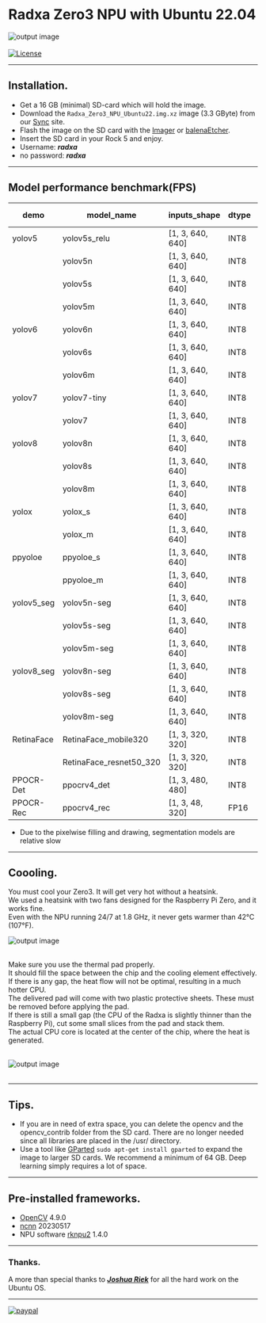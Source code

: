# Radxa Zero3 NPU with Ubuntu 22.04
![output image]( https://qengineering.eu/github/RadxaZero3_GitHub.webp)<br/><br>
[![License](https://img.shields.io/badge/License-BSD%203--Clause-blue.svg)](https://opensource.org/licenses/BSD-3-Clause)<br/>

------------

## Installation.

- Get a 16 GB (minimal) SD-card which will hold the image. 
- Download the `Radxa_Zero3_NPU_Ubuntu22.img.xz` image (3.3 GByte) from our [Sync](https://ln5.sync.com/dl/9c6592390/rsr2pb66-93y5zph6-nryj9bdt-aju7pfwf) site. 
- Flash the image on the SD card with the [Imager](https://www.raspberrypi.org/software/) or [balenaEtcher](https://www.balena.io/etcher/).
- Insert the SD card in your Rock 5 and enjoy.
- Username: ***radxa***
- no password: ***radxa***

------------

## Model performance benchmark(FPS)

| demo             | model_name                   | inputs_shape            | dtype | Radxa Zero3|
| ---------------- | ---------------------------- | ----------------------- | ----- | ------------- |
| yolov5           | yolov5s_relu                 | [1, 3, 640, 640]        | INT8  | 14.8          |
|                  | yolov5n                      | [1, 3, 640, 640]        | INT8  | 19.5          |
|                  | yolov5s                      | [1, 3, 640, 640]        | INT8  | 11.7          |
|                  | yolov5m                      | [1, 3, 640, 640]        | INT8  | 5.7           |
| yolov6           | yolov6n                      | [1, 3, 640, 640]        | INT8  | 18.0          |
|                  | yolov6s                      | [1, 3, 640, 640]        | INT8  | 8.1           |
|                  | yolov6m                      | [1, 3, 640, 640]        | INT8  | 4.5           |
| yolov7           | yolov7-tiny                  | [1, 3, 640, 640]        | INT8  | 16.1          |
|                  | yolov7                       | [1, 3, 640, 640]        | INT8  | 3.4           |
| yolov8           | yolov8n                      | [1, 3, 640, 640]        | INT8  | 18.2          |
|                  | yolov8s                      | [1, 3, 640, 640]        | INT8  | 8.9           |
|                  | yolov8m                      | [1, 3, 640, 640]        | INT8  | 4.4           |
| yolox            | yolox_s                      | [1, 3, 640, 640]        | INT8  | 10.0          |
|                  | yolox_m                      | [1, 3, 640, 640]        | INT8  | 4.8           |
| ppyoloe          | ppyoloe_s                    | [1, 3, 640, 640]        | INT8  | 9.2           |
|                  | ppyoloe_m                    | [1, 3, 640, 640]        | INT8  | 5.0           |
| yolov5_seg       | yolov5n-seg                  | [1, 3, 640, 640]        | INT8  | 1.04          |
|                  | yolov5s-seg                  | [1, 3, 640, 640]        | INT8  | 0.87          |
|                  | yolov5m-seg                  | [1, 3, 640, 640]        | INT8  | 0.71          |
| yolov8_seg       | yolov8n-seg                  | [1, 3, 640, 640]        | INT8  | 0.91          |
|                  | yolov8s-seg                  | [1, 3, 640, 640]        | INT8  | 0.87          |
|                  | yolov8m-seg                  | [1, 3, 640, 640]        | INT8  | 0.7           |
| RetinaFace       | RetinaFace_mobile320         | [1, 3, 320, 320]        | INT8  | 88.5          |
|                  | RetinaFace_resnet50_320      | [1, 3, 320, 320]        | INT8  | 11.8          |
| PPOCR-Det        | ppocrv4_det                  | [1, 3, 480, 480]        | INT8  | 15.1          |
| PPOCR-Rec        | ppocrv4_rec                  | [1, 3, 48, 320]         | FP16  | 17.3          |

* Due to the pixelwise filling and drawing, segmentation models are relative slow

------------

## Coooling.

You must cool your Zero3. It will get very hot without a heatsink.<br>
We used a heatsink with two fans designed for the Raspberry Pi Zero, and it works fine.<br>
Even with the NPU running 24/7 at 1.8 GHz, it never gets warmer than 42°C (107°F).<br>


![output image]( https://qengineering.eu/github/RadxaZero3_Fan3.webp)<br/><br/>

Make sure you use the thermal pad properly.<br>
It should fill the space between the chip and the cooling element effectively.<br>
If there is any gap, the heat flow will not be optimal, resulting in a much hotter CPU.<br>
The delivered pad will come with two plastic protective sheets. These must be removed before applying the pad.<br>
If there is still a small gap (the CPU of the Radxa is slightly thinner than the Raspberry Pi), cut some small slices from the pad and stack them.<br>
The actual CPU core is located at the center of the chip, where the heat is generated.<br><br>

![output image]( https://qengineering.eu/github/RadxaZero3_FanPad.webp)<br/><br/>

------------

## Tips.

* If you are in need of extra space, you can delete the opencv and the opencv_contrib folder from the SD card. There are no longer needed since all libraries are placed in the /usr/ directory.
* Use a tool like [GParted](https://gparted.org/) `sudo apt-get install gparted` to expand the image to larger SD cards. We recommend a minimum of 64 GB. Deep learning simply requires a lot of space.<br/>


------------

## Pre-installed frameworks.

- [OpenCV](https://qengineering.eu/deep-learning-with-opencv-on-raspberry-pi-4.html) 4.9.0
- [ncnn](https://qengineering.eu/install-ncnn-on-raspberry-pi-4.html) 20230517
- NPU software [rknpu2](https://github.com/rockchip-linux/rknpu2) 1.4.0

------------

### Thanks.
A more than special thanks to [***Joshua Riek***](https://github.com/Joshua-Riek) for all the hard work on the Ubuntu OS.

------------

[![paypal](https://qengineering.eu/images/TipJarSmall4.png)](https://www.paypal.com/cgi-bin/webscr?cmd=_s-xclick&hosted_button_id=CPZTM5BB3FCYL) 

